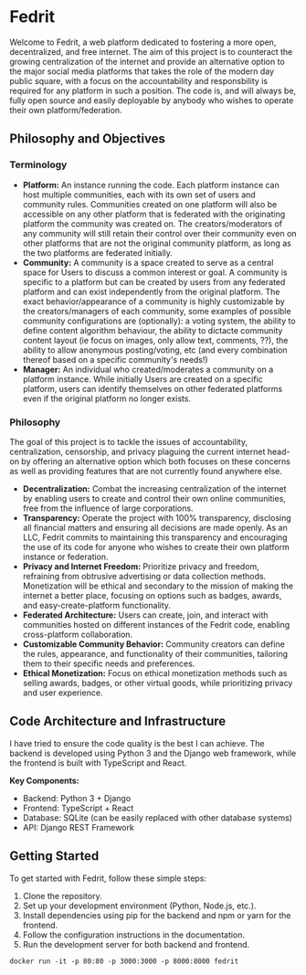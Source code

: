 # Fedrit

Welcome to Fedrit, a web platform dedicated to fostering a more open, decentralized, and free internet. The aim of this project is to counteract the growing centralization of the internet and provide an alternative option to the major social media platforms that takes the role of the modern day public square, with a focus on the accountability and responsbility is required for any platform in such a position. The code is, and will always be, fully open source and easily deployable by anybody who wishes to operate their own platform/federation.

## Philosophy and Objectives

### Terminology

- **Platform:** An instance running the code. Each platform instance can host multiple communities, each with its own set of users and community rules. Communities created on one platform will also be accessible on any other platform that is federated with the originating platform the community was created on. The creators/moderators of any community will still retain their control over their community even on other platforms that are not the original community platform, as long as the two platforms are federated initially.
- **Community:** A community is a space created to serve as a central space for Users to discuss a common interest or goal. A community is specific to a platform but can be created by users from any federated platform and can exist independently from the original platform. The exact behavior/appearance of a community is highly customizable by the creators/managers of each community, some examples of possible community configurations are (optionally): a voting system, the ability to define content algorithm behaviour, the ability to dictacte community content layout (ie focus on images, only allow text, comments, ??), the ability to allow anonymous posting/voting, etc (and every combination thereof based on a specific community's needs!)
- **Manager:** An individual who created/moderates a community on a platform instance. While initially Users are created on a specific platform, users can identify themselves on other federated platforms even if the original platform no longer exists.


### Philosophy

The goal of this project is to tackle the issues of accountability, centralization, censorship, and privacy plaguing the current internet head-on by offering an alternative option which both focuses on these concerns as well as providing features that are not currently found anywhere else.

- **Decentralization:** Combat the increasing centralization of the internet by enabling users to create and control their own online communities, free from the influence of large corporations.
- **Transparency:** Operate the project with 100% transparency, disclosing all financial matters and ensuring all decisions are made openly. As an LLC, Fedrit commits to maintaining this transparency and encouraging the use of its code for anyone who wishes to create their own platform instance or federation.
- **Privacy and Internet Freedom:** Prioritize privacy and freedom, refraining from obtrusive advertising or data collection methods. Monetization will be ethical and secondary to the mission of making the internet a better place, focusing on options such as badges, awards, and easy-create-platform functionality.
- **Federated Architecture:** Users can create, join, and interact with communities hosted on different instances of the Fedrit code, enabling cross-platform collaboration.
- **Customizable Community Behavior:** Community creators can define the rules, appearance, and functionality of their communities, tailoring them to their specific needs and preferences.
- **Ethical Monetization:** Focus on ethical monetization methods such as selling awards, badges, or other virtual goods, while prioritizing privacy and user experience.

## Code Architecture and Infrastructure

I have tried to ensure the code quality is the best I can achieve. The backend is developed using Python 3 and the Django web framework, while the frontend is built with TypeScript and React.

**Key Components:**

- Backend: Python 3 + Django
- Frontend: TypeScript + React
- Database: SQLite (can be easily replaced with other database systems)
- API: Django REST Framework

## Getting Started

To get started with Fedrit, follow these simple steps:

1. Clone the repository.
2. Set up your development environment (Python, Node.js, etc.).
3. Install dependencies using pip for the backend and npm or yarn for the frontend.
4. Follow the configuration instructions in the documentation.
5. Run the development server for both backend and frontend.

```
docker run -it -p 80:80 -p 3000:3000 -p 8000:8000 fedrit
```